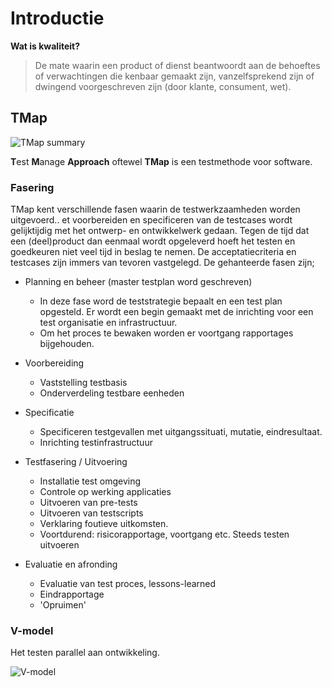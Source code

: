 # Introductie

<!-- toc -->

**Wat is kwaliteit?**

> De mate waarin een product of dienst beantwoordt aan de behoeftes of verwachtingen die kenbaar gemaakt zijn, vanzelfsprekend zijn of dwingend voorgeschreven zijn (door klante, consument, wet).

## TMap

![TMap summary](https://www.spritecloud.com/wp-content/uploads/2014/06/Lifecycle_0.png)

**T**est **M**anage **Approach** oftewel **TMap** is een testmethode voor software. 

### Fasering

TMap kent verschillende fasen waarin de testwerkzaamheden worden uitgevoerd.. et voorbereiden en specificeren van de testcases wordt gelijktijdig met het ontwerp- en ontwikkelwerk gedaan. Tegen de tijd dat een (deel)product dan eenmaal wordt opgeleverd hoeft het testen en goedkeuren niet veel tijd in beslag te nemen. De acceptatiecriteria en testcases zijn immers van tevoren vastgelegd. De gehanteerde fasen zijn;

- Planning en beheer (master testplan word geschreven)
	- In deze fase word de teststrategie bepaalt en een test plan opgesteld. Er wordt een begin gemaakt met de inrichting voor een test organisatie en infrastructuur. 
	- Om het proces te bewaken worden er voortgang rapportages bijgehouden.
- Voorbereiding
	- Vaststelling testbasis
	- Onderverdeling testbare eenheden
- Specificatie
	- Specificeren testgevallen met uitgangssituati, mutatie, eindresultaat.
	- Inrichting testinfrastructuur
- Testfasering / Uitvoering
	- Installatie test omgeving
	- Controle op werking applicaties
	- Uitvoeren van pre-tests
	- Uitvoeren van testscripts
	- Verklaring foutieve uitkomsten.
	- Voortdurend: risicorapportage, voortgang etc. Steeds testen uitvoeren

- Evaluatie en afronding
	- Evaluatie van test proces, lessons-learned
	- Eindrapportage
	- 'Opruimen'

### V-model

Het testen parallel aan ontwikkeling.

![V-model](http://istqbexamcertification.com/wp-content/uploads/2012/01/V-model.jpg)

